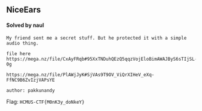 ## NiceEars

#### Solved by naul

```
My friend sent me a secret stuff. But he protected it with a simple audio thing.

file here https://mega.nz/file/CxAyFRqb#95XxTNDuhQEzQ5qqzVojEloBimAWAJByS6sTIjSL-0g

https://mega.nz/file/PlAWjJyK#SjVAs9T9OV_ViQrXIHeV_eXq-FfNC9B6ZvIzjVAPsYE

author: pakkunandy
```

Flag: `HCMUS-CTF{M0nK3y_doNkeY}`
